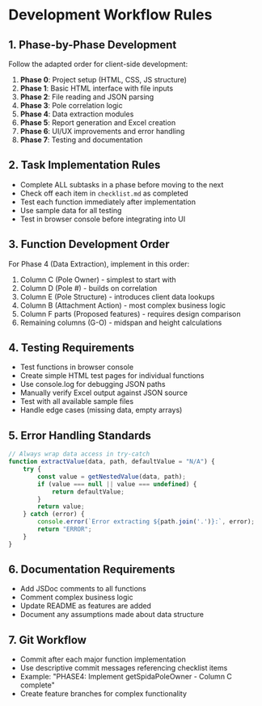 # Development Workflow Rules

## 1. Phase-by-Phase Development
Follow the adapted order for client-side development:
1. **Phase 0**: Project setup (HTML, CSS, JS structure)
2. **Phase 1**: Basic HTML interface with file inputs
3. **Phase 2**: File reading and JSON parsing
4. **Phase 3**: Pole correlation logic
5. **Phase 4**: Data extraction modules
6. **Phase 5**: Report generation and Excel creation
7. **Phase 6**: UI/UX improvements and error handling
8. **Phase 7**: Testing and documentation

## 2. Task Implementation Rules
- Complete ALL subtasks in a phase before moving to the next
- Check off each item in `checklist.md` as completed
- Test each function immediately after implementation
- Use sample data for all testing
- Test in browser console before integrating into UI

## 3. Function Development Order
For Phase 4 (Data Extraction), implement in this order:
1. Column C (Pole Owner) - simplest to start with
2. Column D (Pole #) - builds on correlation
3. Column E (Pole Structure) - introduces client data lookups
4. Column B (Attachment Action) - most complex business logic
5. Column F parts (Proposed features) - requires design comparison
6. Remaining columns (G-O) - midspan and height calculations

## 4. Testing Requirements
- Test functions in browser console
- Create simple HTML test pages for individual functions
- Use console.log for debugging JSON paths
- Manually verify Excel output against JSON source
- Test with all available sample files
- Handle edge cases (missing data, empty arrays)

## 5. Error Handling Standards
```javascript
// Always wrap data access in try-catch
function extractValue(data, path, defaultValue = "N/A") {
    try {
        const value = getNestedValue(data, path);
        if (value === null || value === undefined) {
            return defaultValue;
        }
        return value;
    } catch (error) {
        console.error(`Error extracting ${path.join('.')}:`, error);
        return "ERROR";
    }
}
```

## 6. Documentation Requirements
- Add JSDoc comments to all functions
- Comment complex business logic
- Update README as features are added
- Document any assumptions made about data structure

## 7. Git Workflow
- Commit after each major function implementation
- Use descriptive commit messages referencing checklist items
- Example: "PHASE4: Implement getSpidaPoleOwner - Column C complete"
- Create feature branches for complex functionality